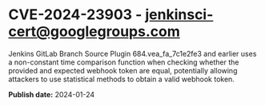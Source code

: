 # CVE-2024-23903 - jenkinsci-cert@googlegroups.com

Jenkins GitLab Branch Source Plugin 684.vea_fa_7c1e2fe3 and earlier uses a non-constant time comparison function when checking whether the provided and expected webhook token are equal, potentially allowing attackers to use statistical methods to obtain a valid webhook token.

**Publish date:** 2024-01-24
